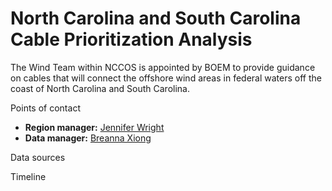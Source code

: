 # North Carolina and South Carolina Cable Prioritization Analysis
The Wind Team within NCCOS is appointed by BOEM to provide guidance on cables that will connect the offshore wind areas in federal waters off the coast of North Carolina and South Carolina.

Points of contact
* **Region manager:** [Jennifer Wright](jennifer.wright@noaa.gov)
* **Data manager:** [Breanna Xiong](breanna.xiong@noaa.gov)

Data sources

Timeline
